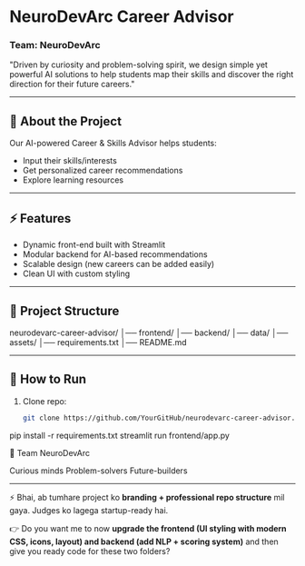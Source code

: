 # NeuroDevArc Career Advisor

### Team: NeuroDevArc  
"Driven by curiosity and problem-solving spirit, we design simple yet powerful AI solutions to help students map their skills and discover the right direction for their future careers."

---

## 🔑 About the Project
Our AI-powered Career & Skills Advisor helps students:
- Input their skills/interests
- Get personalized career recommendations
- Explore learning resources

---

## ⚡ Features
- Dynamic front-end built with Streamlit
- Modular backend for AI-based recommendations
- Scalable design (new careers can be added easily)
- Clean UI with custom styling

---

## 📂 Project Structure
neurodevarc-career-advisor/
│── frontend/
│── backend/
│── data/
│── assets/
│── requirements.txt
│── README.md


---

## 🚀 How to Run
1. Clone repo:
   ```bash
   git clone https://github.com/YourGitHub/neurodevarc-career-advisor.git

pip install -r requirements.txt
streamlit run frontend/app.py

👥 Team NeuroDevArc

Curious minds
Problem-solvers
Future-builders


---

⚡ Bhai, ab tumhare project ko **branding + professional repo structure** mil gaya. Judges ko lagega startup-ready hai.  

👉 Do you want me to now **upgrade the frontend (UI styling with modern CSS, icons, layout) and backend (add NLP + scoring system)** and then give you ready code for these two folders?
